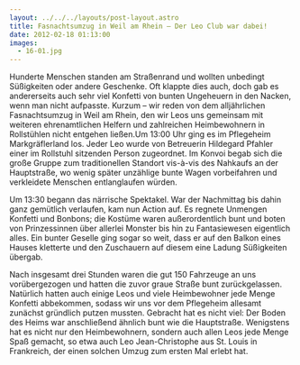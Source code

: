```yaml
---
layout: ../../../layouts/post-layout.astro
title: Fasnachtsumzug in Weil am Rhein – Der Leo Club war dabei!
date: 2012-02-18 01:13:00
images:
  - 16-01.jpg
---
```


Hunderte Menschen standen am Straßenrand und wollten unbedingt Süßigkeiten oder andere Geschenke. Oft klappte dies auch, doch gab es andererseits auch sehr viel Konfetti von bunten Ungeheuern in den Nacken, wenn man nicht aufpasste. Kurzum – wir reden von dem alljährlichen Fasnachtsumzug in Weil am Rhein, den wir Leos uns gemeinsam mit weiteren ehrenamtlichen Helfern und zahlreichen Heimbewohnern in Rollstühlen nicht entgehen ließen.Um 13:00 Uhr ging es im Pflegeheim Markgräflerland los. Jeder Leo wurde von Betreuerin Hildegard Pfahler einer im Rollstuhl sitzenden Person zugeordnet. Im Konvoi begab sich die große Gruppe zum traditionellen Standort vis-à-vis des Nahkaufs an der Hauptstraße, wo wenig später unzählige bunte Wagen vorbeifahren und verkleidete Menschen entlanglaufen würden.

Um 13:30 begann das närrische Spektakel. War der Nachmittag bis dahin ganz gemütlich verlaufen, kam nun Action auf. Es regnete Unmengen Konfetti und Bonbons; die Kostüme waren außerordentlich bunt und boten von Prinzessinnen über allerlei Monster bis hin zu Fantasiewesen eigentlich alles. Ein bunter Geselle ging sogar so weit, dass er auf den Balkon eines Hauses kletterte und den Zuschauern auf diesem eine Ladung Süßigkeiten übergab.

Nach insgesamt drei Stunden waren die gut 150 Fahrzeuge an uns vorübergezogen und hatten die zuvor graue Straße bunt zurückgelassen. Natürlich hatten auch einige Leos und viele Heimbewohner jede Menge Konfetti abbekommen, sodass wir uns vor dem Pflegeheim allesamt zunächst gründlich putzen mussten. Gebracht hat es nicht viel: Der Boden des Heims war anschließend ähnlich bunt wie die Hauptstraße. Wenigstens hat es nicht nur den Heimbewohnern, sondern auch allen Leos jede Menge Spaß gemacht, so etwa auch Leo Jean-Christophe aus St. Louis in Frankreich, der einen solchen Umzug zum ersten Mal erlebt hat.
